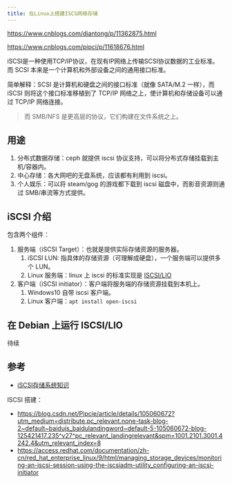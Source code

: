 ```yaml
---
title: 在Linux上搭建ISCS网络存储
---
```


https://www.cnblogs.com/diantong/p/11362875.html

https://www.cnblogs.com/pipci/p/11618676.html

iSCSI是一种使用TCP/IP协议，在现有IP网络上传输SCSI协议数据的工业标准。
而 SCSI 本来是一个计算机和外部设备之间的通用接口标准。

简单解释：SCSI 是计算机和硬盘之间的接口标准（就像 SATA/M.2 一样），而 iSCSI 则将这个接口标准移植到了 TCP/IP 网络之上，使计算机和存储设备可以通过 TCP/IP 网络连接。

>而 SMB/NFS 是更高层的协议，它们构建在文件系统之上。

## 用途

1. 分布式数据存储：ceph 就提供 iscsi 协议支持，可以将分布式存储挂载到主机/容器内。
2. 中心存储：各大网吧的无盘系统，应该都有利用到 iscsi。
3. 个人娱乐：可以将 steam/gog 的游戏都下载到 iscsi 磁盘中，而影音资源则通过 SMB/串流等方式提供。

## iSCSI 介绍

包含两个组件：

1. 服务端（iSCSI Target）：也就是提供实际存储资源的服务器。
   1. iSCSI LUN: 指具体的存储资源（可理解成硬盘），一个服务端可以提供多个 LUN。
   2. Linux 服务端：linux 上 iscsi 的标准实现是 [ISCSI/LIO](https://wiki.archlinux.org/index.php/ISCSI/LIO) 
2. 客户端（iSCSI initiator）：客户端将服务端的存储资源挂载到本机上。
   1. Windows10 自带 iscsi 客户端。
   2. Linux 客户端：`apt install open-iscsi`


## 在 Debian 上运行 ISCSI/LIO

待续

## 参考

- [iSCSI存储系统知识](https://www.cnblogs.com/chris-cp/p/6022383.html)

ISCSI 搭建：
- https://blog.csdn.net/Pipcie/article/details/105060672?utm_medium=distribute.pc_relevant.none-task-blog-2~default~baidujs_baidulandingword~default-5-105060672-blog-125421417.235^v27^pc_relevant_landingrelevant&spm=1001.2101.3001.4242.4&utm_relevant_index=8
- https://access.redhat.com/documentation/zh-cn/red_hat_enterprise_linux/9/html/managing_storage_devices/monitoring-an-iscsi-session-using-the-iscsiadm-utility_configuring-an-iscsi-initiator

